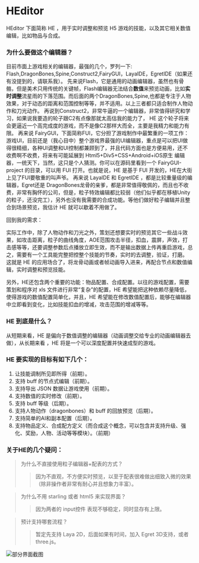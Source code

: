 # HEditor

HEditor 下面简称 HE ，用于实时调整和预览 H5 游戏的技能，以及其它相关数值编辑，比如物品与合成。

### 为什么要做这个编辑器？

目前市面上游戏相关的编辑器，最强的几个，罗列一下: Flash,DragonBones,Spine,Construct2,FairyGUI，LayaIDE，EgretIDE（如果还有没提到的，请联系我）。
先来说Flash，它是通用的动画编辑器，虽然也有骨骼，但是美术只用传统的关键帧，Flash编辑器无法结合**数值**来预览动画，比如**实时调整**流星雨的下落范围。而后面的两个DragonBones,Spine,也都是专注于人物效果，对于动态的距离和范围控制等等，并不适用。以上三者都只适合制作人物动作和刀光动作。
再说到Construct2，非常牛逼的一个编辑器，非常值得研究和学习，如果说我要造的轮子跟C2有点像那就太高估我的能力了， HE 这个轮子将来会更逼近一个高完成度的游戏，而不是像C2那样大而全，主要是我精力和能力有限。
再来说 FairyGUI，下面简称FUI，它分担了游戏制作中最繁重的一项工作：游戏UI，目前还是（我心目中）整个游戏界最强的UI编辑器，重点是可以把UI做得很精细，各种UI调整和UI控制都兼顾到了，并且代码方面也是方便易用，还不收费啊不收费，将来有可能延展到 Html5+Div5+CSS+Android+iOS原生 编辑器，一统天下，当然，这只是个人猜测。你可以在源码里看到一个 FairyGUI-project 的目录，可以用 FUI 打开。也就是说，HE 是基于 FUI 开发的，HE在大街上见了FUI要敬重的叫声爷。
再来说 LayaIDE 和 EgretIDE ，都是比较重量级的编辑器，Egret还是 DragonBones龙骨的亲爹，都是非常值得敬佩的，而且也不收费，非常有胸怀的公司，但是，粒子特效编辑都比较弱（他们似乎都在移植Unity的粒子，还没完工），另外也没有我需要的合成功能。等他们做好粒子编辑并且整合到场景预览，我估计 HE 就可以歇着不用做了。

回到我的需求：

实际工作中，除了人物动作和刀光之外，策划还想要实时的预览其它一些战斗效果，如攻击距离，粒子的曲线角度，AOE范围攻击半径，扣血，震屏，声效，打击感等等，还要调整参数后点播放立即生效，而不是输出数据上传再重启游戏，总之，需要有一个工具能完整把控整个技能的节奏，实时的去调整，验证，打磨。
这就是 HE 的应用场合了，将龙骨动画或者帧动画导入进来，再配合节点和数值编辑，实时调整和预览技能。

另外，HE还包含两个重要的功能：物品配置、合成配置。以往的游戏配置，需要策划和程序对 xls 文件进行非常“复杂”的配置，HE 希望能把这种依赖尽量降低，使得游戏的数值配置简单化，并且，HE 希望能在修改数值配置后，能够在编辑器中立即看到变化，比如技能扣血的增减，攻击范围的增减等等。

### HE 到底是什么？
从短期来看，HE 是偏向于数值调整的编辑器（动画调整交给专业的动画编辑器去做），从长期来看 ，HE 将是一个可以深度配置并快速成型的游戏。

### HE 要实现的目标有如下几个：

1. 让技能调制所见即所得（前期）。
1. 支持 buff 的节点式编辑（前期）。
1. 支持导出 JSON 数据让游戏使用（前期）。
1. 支持数值的实时修改（前期）。
1. 支持 buff 等级（后期）。
1. 支持人物动作（dragonbones）和 buff 的回放预览（后期）。
1. 支持简单的AI和副本配置（后期）。
1. 支持物品定义、合成配方定义（而合成这个概念，可以包含并支持升级、强化、奖励，人物、活动等等模块）。（前期）

### 关于HE的几个疑问：

>为什么不直接使用粒子编辑器+配表的方式？
>>因为不直观，不方便实时预览，以至于配表很难做出细致入微的效果（除非操作者非常有耐心并且想象力丰富）。

>为什么不用 starling 或者 html5 来实现界面？
>>因为两者的 input控件 表现不够稳定，同时显存有上限。

>预计支持哪套流程？
>>暂定先支持 Laya 2D，后面如果有时间，加入 Egret 3D支持，或者 three.js。


![部分界面截图](https://github.com/moketao/HEditor/raw/master/snap/snap.png)
